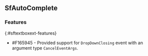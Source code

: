 ## SfAutoComplete

### Features
{:#sftextboxext-features}

* \#F165945 -  Provided support for `DropDownClosing` event with an argument type `CancelEventArgs`.